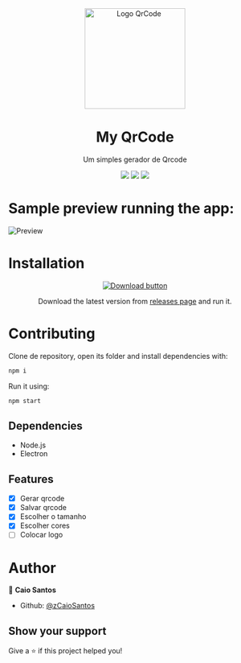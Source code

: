<div align="center">
   <img height="200" src="https://user-images.githubusercontent.com/81544166/157904069-4d9e7e32-45a1-480b-b026-82cc6dd9a9f1.png" alt="Logo QrCode" />
   <h1>My QrCode</h1>
   <p>Um simples gerador de Qrcode</p>
   <img src="https://img.shields.io/github/downloads/zCaioSantos/myqrcode/total.svg" />
   <img src="https://img.shields.io/badge/License-MIT-yellow.svg" />
   <img src="https://img.shields.io/github/followers/zCaioSantos.svg?style=social&label=Follow&maxAge=2592000" />
</div>

# Sample preview running the app:

![Preview](https://user-images.githubusercontent.com/81544166/157906351-f0a39706-143f-4257-aab4-340b55b21c93.png)

# Installation

<div align="center">
   <a href="https://github.com/zCaioSantos/myqrcode/releases/download/v2.3.0/My.QRCode.Setup.2.3.0.exe"><img src="https://user-images.githubusercontent.com/81544166/158655127-39e3fc22-5b6f-425a-a98c-6a92b85329f0.png" alt="Download button" /></a>
   <p>Download the latest version from  <a href="https://github.com/zCaioSantos/myqrcode/releases">releases page</a> and run it.</p>

</div>

# Contributing

Clone de repository, open its folder and install dependencies with:

```sh
npm i
```

Run it using:

```sh
npm start
```

## Dependencies

- Node.js
- Electron

## Features

- [x] Gerar qrcode
- [x] Salvar qrcode
- [x] Escolher o tamanho
- [x] Escolher cores
- [ ] Colocar logo

# Author

👤 **Caio Santos**

- Github: [@zCaioSantos](https://github.com/zCaioSantos)

## Show your support

Give a ⭐️ if this project helped you!
